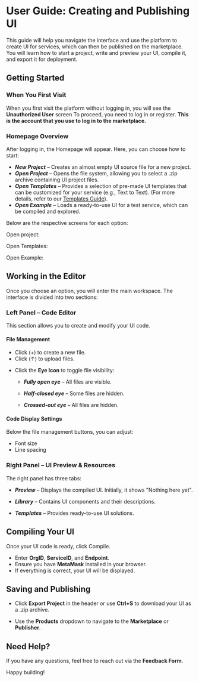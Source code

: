 # User Guide: Creating and Publishing UI
This guide will help you navigate the interface and use the platform to create UI for services, which can then be published on the marketplace. You will learn how to start a project, write and preview your UI, compile it, and export it for deployment.

## Getting Started
### When You First Visit
When you first visit the platform without logging in, you will see the **Unauthorized User** screen 
To proceed, you need to log in or register. **This is the account that you use to log in to the marketplace.**

<ImageViewer src="/assets/images/products/Sandbox/interface-overview/UnautorizedUser.webp" alt="Unautorized User"/>

### Homepage Overview
After logging in, the Homepage will appear. Here, you can choose how to start:

<ImageViewer src="/assets/images/products/Sandbox/interface-overview/Homepage.webp" alt="Homepage"/>

* ***New Project*** – Creates an almost empty UI source file for a new project.
* ***Open Project*** – Opens the file system, allowing you to select a .zip archive containing UI project files.
* ***Open Templates*** – Provides a selection of pre-made UI templates that can be customized for your service (e.g., Text to Text). (For more details, refer to our [Templates Guide](/docs/products/DecentralizedAIPlatform/Sandbox/templates-overview/)).
* ***Open Example*** – Loads a ready-to-use UI for a test service, which can be compiled and explored.

Below are the respective screens for each option:

Open project:

<ImageViewer src="/assets/images/products/Sandbox/interface-overview/OpenProject.webp" alt="Open project"/>

Open Templates:

<ImageViewer src="/assets/images/products/Sandbox/interface-overview/Templates.webp" alt="Open Templates"/>

Open Example:

<ImageViewer src="/assets/images/products/Sandbox/interface-overview/OpenExample.webp" alt="Open Example"/>

## Working in the Editor
Once you choose an option, you will enter the main workspace. The interface is divided into two sections:

### Left Panel – Code Editor
This section allows you to create and modify your UI code.

#### File Management

* Click (+) to create a new file.
* Click (↑) to upload files.

<ImageViewer src="/assets/images/products/Sandbox/interface-overview/NewOrAddFile.webp" alt="Open Templates"/>

* Click the **Eye Icon** to toggle file visibility:
    * ***Fully open eye*** – All files are visible.

    <ImageViewer src="/assets/images/products/Sandbox/interface-overview/FullyOpenEye.webp" alt="Fully open eye"/>

    * ***Half-closed eye*** – Some files are hidden.

    <ImageViewer src="/assets/images/products/Sandbox/interface-overview/HalfOpenEye.webp" alt="Half-closed eye"/>

    * ***Crossed-out eye*** – All files are hidden.

    <ImageViewer src="/assets/images/products/Sandbox/interface-overview/ClosedEye.webp" alt="Crossed-out eye"/>

#### Code Display Settings
Below the file management buttons, you can adjust:

* Font size
* Line spacing

<ImageViewer src="/assets/images/products/Sandbox/interface-overview/CodeSettings.webp" alt="Code settings"/>


### Right Panel – UI Preview & Resources
The right panel has three tabs:

* ***Preview*** – Displays the compiled UI. Initially, it shows "Nothing here yet".

<ImageViewer src="/assets/images/products/Sandbox/interface-overview/PreviewSection.webp" alt="Preview section"/>

* ***Library*** – Contains UI components and their descriptions.

<ImageViewer src="/assets/images/products/Sandbox/interface-overview/LibrarySection.webp" alt="Library section"/>

* ***Templates*** – Provides ready-to-use UI solutions.

<ImageViewer src="/assets/images/products/Sandbox/interface-overview/TemplatesSection.webp" alt="Templates section"/>

## Compiling Your UI
Once your UI code is ready, click Compile.

<ImageViewer src="/assets/images/products/Sandbox/interface-overview/CompileButton.webp" alt="Compile button"/>

* Enter **OrgID**, **ServiceID**, and **Endpoint**.
* Ensure you have **MetaMask** installed in your browser.
* If everything is correct, your UI will be displayed.

<ImageViewer src="/assets/images/products/Sandbox/interface-overview/SuccessCompiled.webp" alt="Success compiled"/>

## Saving and Publishing
* Click **Export Project** in the header or use **Ctrl+S** to download your UI as a .zip archive.

<ImageViewer src="/assets/images/products/Sandbox/interface-overview/ExportProject.webp" alt="Export project button"/>

* Use the **Products** dropdown to navigate to the **Marketplace** or **Publisher**.

<ImageViewer src="/assets/images/products/Sandbox/interface-overview/ProductsButton.webp" alt="Products dropdown"/>

## Need Help?
If you have any questions, feel free to reach out via the **Feedback Form**.

<ImageViewer src="/assets/images/products/Sandbox/interface-overview/FeedbackForm.webp" alt="Feedback Form"/>

Happy building!